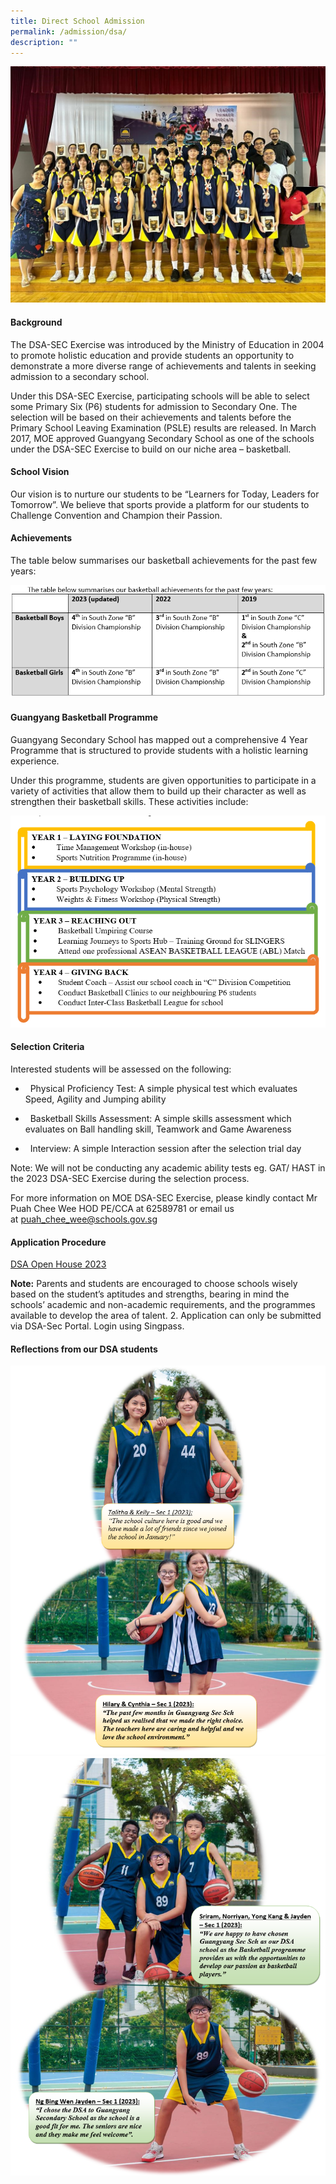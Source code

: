 ```yaml
---
title: Direct School Admission
permalink: /admission/dsa/
description: ""
---
```

![](/images/Student%20Leader/dsa001.jpg)
#### Background

The DSA-SEC Exercise was introduced by the Ministry of Education in 2004 to promote holistic education and provide students an opportunity to demonstrate a more diverse range of achievements and talents in seeking admission to a secondary school.

Under this DSA-SEC Exercise, participating schools will be able to select some Primary Six (P6) students for admission to Secondary One. The selection will be based on their achievements and talents before the Primary School Leaving Examination (PSLE) results are released. In March 2017, MOE approved Guangyang Secondary School as one of the schools under the DSA-SEC Exercise to build on our niche area – basketball.

#### School Vision

Our vision is to nurture our students to be “Learners for Today, Leaders for Tomorrow”. We believe that sports provide a platform for our students to Challenge Convention and Champion their Passion.

#### Achievements

The table below summarises our basketball achievements for the past few years:

![](/images/Student%20Leader/dsa007.png)

#### Guangyang Basketball Programme

Guangyang Secondary School has mapped out a comprehensive 4 Year Programme that is structured to provide students with a holistic learning experience.

Under this programme, students are given opportunities to participate in a variety of activities that allow them to build up their character as well as strengthen their basketball skills. These activities include:

![](/images/Student%20Advocate/DSA-pic.png)

#### Selection Criteria

Interested students will be assessed on the following:

*   &nbsp;&nbsp;Physical Proficiency Test: A simple physical test which evaluates Speed, Agility and Jumping ability

*   &nbsp;&nbsp;Basketball Skills Assessment: A simple skills assessment which evaluates on Ball handling skill, Teamwork and Game Awareness

*   &nbsp;&nbsp;Interview: A simple Interaction session after the selection trial day

Note: We will not be conducting any academic ability tests eg. GAT/ HAST in the 2023      DSA-SEC Exercise during the selection process.

For more information on MOE DSA-SEC Exercise, please kindly contact Mr Puah Chee Wee HOD PE/CCA at 62589781 or email us at&nbsp;[puah\_chee\_wee@schools.gov.sg](mailto:puah_chee_wee@schools.gov.sg)

#### Application Procedure


[DSA Open House 2023](https://go.gov.sg/gyssdsa2023)

**Note:** 
Parents and students are encouraged to choose schools wisely based on the student’s aptitudes and strengths, bearing in mind the schools’ academic and non-academic requirements, and the programmes available to develop the area of talent.
2.  Application can only be submitted via DSA-Sec Portal. Login using Singpass. 

 
####  Reflections from our DSA students

![](/images/Student%20Leader/dsa003.png)
![](/images/Student%20Leader/dsa002.png)